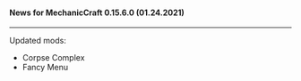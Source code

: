 #### News for MechanicCraft 0.15.6.0 (01.24.2021)
------------------------------------------------------------------------------------------------------------------------------------------------

Updated mods:
- Corpse Complex
- Fancy Menu